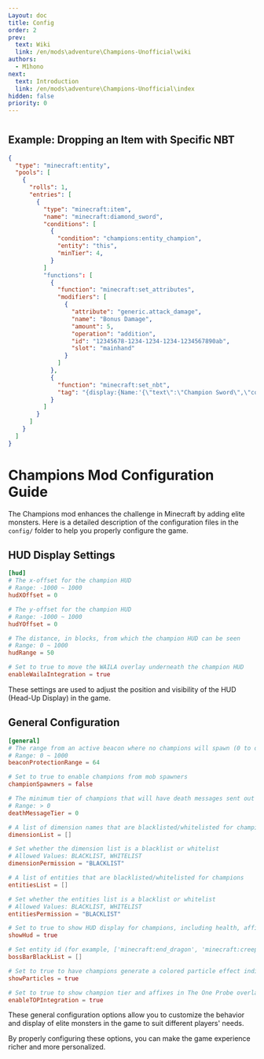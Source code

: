 ```yaml
---
Layout: doc
title: Config
order: 2
prev:
  text: Wiki
  link: /en/mods\adventure\Champions-Unofficial\wiki
authors:
  - M1hono
next:
  text: Introduction
  link: /en/mods\adventure\Champions-Unofficial\index
hidden: false
priority: 0
---
```


#

## Example: Dropping an Item with Specific NBT

```json
{
  "type": "minecraft:entity",
  "pools": [
    {
      "rolls": 1,
      "entries": [
        {
          "type": "minecraft:item",
          "name": "minecraft:diamond_sword",
          "conditions": [
            {
              "condition": "champions:entity_champion",
              "entity": "this",
              "minTier": 4,
            }
          ]
          "functions": [
            {
              "function": "minecraft:set_attributes",
              "modifiers": [
                {
                  "attribute": "generic.attack_damage",
                  "name": "Bonus Damage",
                  "amount": 5,
                  "operation": "addition",
                  "id": "12345678-1234-1234-1234-1234567890ab",
                  "slot": "mainhand"
                }
              ]
            },
            {
              "function": "minecraft:set_nbt",
              "tag": "{display:{Name:'{\"text\":\"Champion Sword\",\"color\":\"gold\"}'}}"
            }
          ]
        }
      ]
    }
  ]
}
```

# Champions Mod Configuration Guide

The Champions mod enhances the challenge in Minecraft by adding elite monsters. Here is a detailed description of the configuration files in the `config/` folder to help you properly configure the game.

## HUD Display Settings

```toml
[hud]
# The x-offset for the champion HUD
# Range: -1000 ~ 1000
hudXOffset = 0

# The y-offset for the champion HUD
# Range: -1000 ~ 1000
hudYOffset = 0

# The distance, in blocks, from which the champion HUD can be seen
# Range: 0 ~ 1000
hudRange = 50

# Set to true to move the WAILA overlay underneath the champion HUD
enableWailaIntegration = true
```

These settings are used to adjust the position and visibility of the HUD (Head-Up Display) in the game.

## General Configuration

```toml
[general]
# The range from an active beacon where no champions will spawn (0 to disable)
# Range: 0 ~ 1000
beaconProtectionRange = 64

# Set to true to enable champions from mob spawners
championSpawners = false

# The minimum tier of champions that will have death messages sent out upon defeat (0 to disable)
# Range: > 0
deathMessageTier = 0

# A list of dimension names that are blacklisted/whitelisted for champions
dimensionList = []

# Set whether the dimension list is a blacklist or whitelist
# Allowed Values: BLACKLIST, WHITELIST
dimensionPermission = "BLACKLIST"

# A list of entities that are blacklisted/whitelisted for champions
entitiesList = []

# Set whether the entities list is a blacklist or whitelist
# Allowed Values: BLACKLIST, WHITELIST
entitiesPermission = "BLACKLIST"

# Set to true to show HUD display for champions, including health, affixes, and tier
showHud = true

# Set entity id (for example, ['minecraft:end_dragon', 'minecraft:creeper']) to hidden HUD display for champions, including health, affixes, and tier
bossBarBlackList = []

# Set to true to have champions generate a colored particle effect indicating their rank
showParticles = true

# Set to true to show champion tier and affixes in The One Probe overlay
enableTOPIntegration = true
```

These general configuration options allow you to customize the behavior and display of elite monsters in the game to suit different players' needs.

By properly configuring these options, you can make the game experience richer and more personalized.
